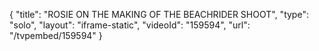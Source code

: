 {
    "title": "ROSIE ON THE MAKING OF THE BEACHRIDER SHOOT",
    "type": "solo",
    "layout": "iframe-static",
    "videoId": "159594",
    "url": "\/tvpembed\/159594"
}